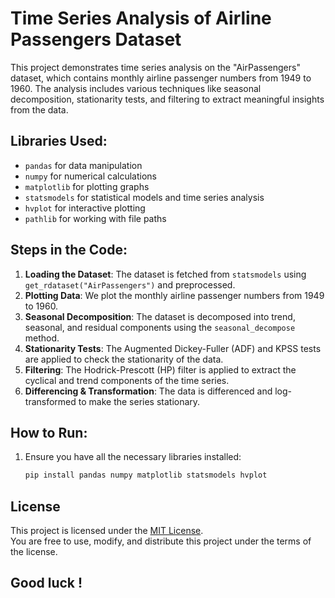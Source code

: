 # Time Series Analysis of Airline Passengers Dataset

This project demonstrates time series analysis on the "AirPassengers" dataset, which contains monthly airline passenger numbers from 1949 to 1960. The analysis includes various techniques like seasonal decomposition, stationarity tests, and filtering to extract meaningful insights from the data.

## Libraries Used:
- `pandas` for data manipulation
- `numpy` for numerical calculations
- `matplotlib` for plotting graphs
- `statsmodels` for statistical models and time series analysis
- `hvplot` for interactive plotting
- `pathlib` for working with file paths

## Steps in the Code:
1. **Loading the Dataset**: The dataset is fetched from `statsmodels` using `get_rdataset("AirPassengers")` and preprocessed.
2. **Plotting Data**: We plot the monthly airline passenger numbers from 1949 to 1960.
3. **Seasonal Decomposition**: The dataset is decomposed into trend, seasonal, and residual components using the `seasonal_decompose` method.
4. **Stationarity Tests**: The Augmented Dickey-Fuller (ADF) and KPSS tests are applied to check the stationarity of the data.
5. **Filtering**: The Hodrick-Prescott (HP) filter is applied to extract the cyclical and trend components of the time series.
6. **Differencing & Transformation**: The data is differenced and log-transformed to make the series stationary.

## How to Run:
1. Ensure you have all the necessary libraries installed:
   ```bash
   pip install pandas numpy matplotlib statsmodels hvplot
   ```
## License

This project is licensed under the [MIT License](LICENSE).  
You are free to use, modify, and distribute this project under the terms of the license.
 
## Good luck ! 
